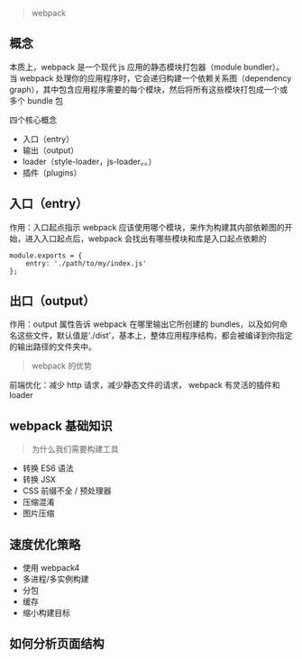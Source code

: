 > webpack

## 概念

本质上，webpack 是一个现代 js 应用的静态模块打包器（module bundler）。
当 webpack 处理你的应用程序时，它会递归构建一个依赖关系图（dependency graph），其中包含应用程序需要的每个模块，然后将所有这些模块打包成一个或多个 bundle 包

四个核心概念

- 入口（entry）
- 输出（output）
- loader（style-loader，js-loader。。）
- 插件（plugins）

## 入口（entry）

作用：入口起点指示 webpack 应该使用哪个模块，来作为构建其内部依赖图的开始，进入入口起点后，webpack 会找出有哪些模块和库是入口起点依赖的

```
module.exports = {
    entry: './path/to/my/index.js'
};
```

## 出口（output）

作用：output 属性告诉 webpack 在哪里输出它所创建的 bundles，以及如何命名这些文件，默认值是'./dist'，基本上，整体应用程序结构，都会被编译到你指定的输出路径的文件夹中。

> webpack 的优势

前端优化：减少 http 请求，减少静态文件的请求，
webpack 有灵活的插件和 loader

## webpack 基础知识

> 为什么我们需要构建工具

- 转换 ES6 语法
- 转换 JSX
- CSS 前缀不全 / 预处理器
- 压缩混淆
- 图片压缩

## 速度优化策略

- 使用 webpack4
- 多进程/多实例构建
- 分包
- 缓存
- 缩小构建目标

## 如何分析页面结构

